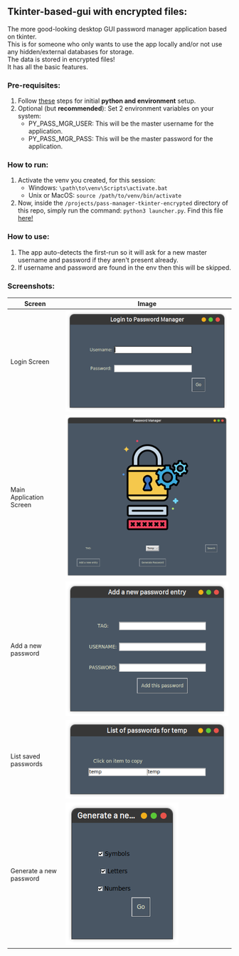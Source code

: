 ## Tkinter-based-gui with encrypted files:

The more good-looking desktop GUI password manager application based on tkinter. 
<br>
This is for someone who only wants to
use the app locally and/or not use any hidden/external databases for storage.
<br>
The data is stored in encrypted files!
<br>
It has all the basic features.

### Pre-requisites:

1. Follow [these](guides/basics.md) steps for initial **python and environment** setup.
2. Optional (but **recommended**): Set 2 environment variables on your system:
    - PY_PASS_MGR_USER: This will be the master username for the application.
    - PY_PASS_MGR_PASS: This will be the master password for the application.

### How to run:

1. Activate the venv you created, for this session:
    - Windows: `\path\to\venv\Scripts\activate.bat`
    - Unix or MacOS: `source /path/to/venv/bin/activate`
2. Now, inside the `/projects/pass-manager-tkinter-encrypted` directory of this repo, simply run the
   command: `python3 launcher.py`. Find this file [here!](../projects/pass-manager-tkinter-encrypted/launcher.py)

### How to use:

1. The app auto-detects the first-run so it will ask for a new master username and password if they aren't present
   already.
2. If username and password are found in the env then this will be skipped.

### Screenshots:

| Screen                  | Image                                                                                              |
|-------------------------|----------------------------------------------------------------------------------------------------|
| Login Screen            | ![Login Screen](res/screenshots/tkinter-encrypted/login_window.png "Login Screen")                           |
| Main Application Screen | ![Main App Screen](res/screenshots/tkinter-encrypted/main_app_window.png "Main App Screen")                  |
| Add a new password      | ![Add a new password](res/screenshots/tkinter-encrypted/add_new_password_window.png "Add a new password")    |
| List saved passwords    | ![List saved passwords](res/screenshots/tkinter-encrypted/list_passwords_window.png "List saved passwords")  |
| Generate a new password | ![Generate a password](res/screenshots/tkinter-encrypted/generate_password_window.png "Generate a password") |
